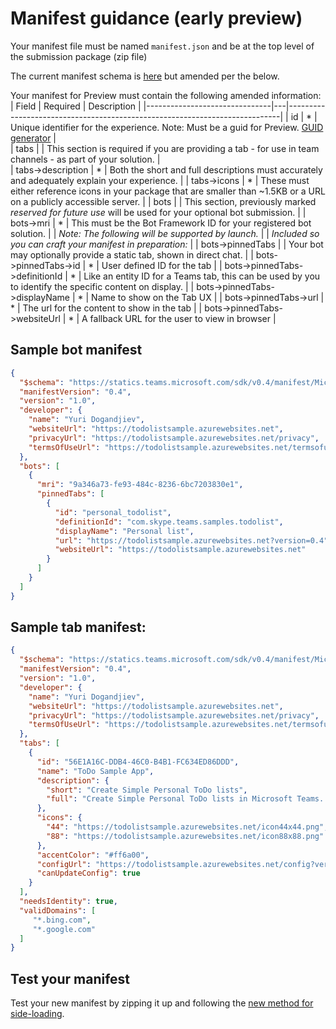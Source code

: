 # Manifest guidance (early preview)

Your manifest file must be named `manifest.json` and be at the top level of the submission package (zip file)

The current manifest schema is [here](/schema.md) but amended per the below.  

Your manifest for Preview must contain the following amended information:
| Field  | Required   | Description   | 
|-------------------------------|---|----------------------------------------------------------------------------|
|	id	|	*	|	Unique identifier for the experience.  Note: Must be a guid for Preview.  [GUID generator](https://guidgenerator.com/)	|	
|	tabs	|		|	This section is required if you are providing a tab - for use in team channels - as part of your solution.	|	
| tabs->description | * | Both the short and full descriptions must accurately and adequately explain your experience. |
| tabs->icons | * | These must either reference icons in your package that are smaller than ~1.5KB or a URL on a publicly accessible server. |
|	bots	|		|	This section, previously marked _reserved for future use_ will be used for your optional bot submission.	|
|	bots->mri	|	*	|	This must be the Bot Framework ID for your registered bot solution.	|
| _Note: The following will be supported by launch._ | | _Included so you can craft your manifest in preparation:_ | 
|	bots->pinnedTabs	|	  | Your bot may optionally provide a static tab, shown in direct chat.	|
|	bots->pinnedTabs->id	|	*	|	User defined ID for the tab	|
|	bots->pinnedTabs->definitionId	|	*	|	Like an entity ID for a Teams tab, this can be used by you to identify the specific content on display.	|
|	bots->pinnedTabs->displayName	|	*	|	Name to show on the Tab UX	|
|	bots->pinnedTabs->url	|	*	|	The url for the content to show in the tab	|
|	bots->pinnedTabs->websiteUrl | * 	|	A fallback URL for the user to view in browser 	|

## Sample bot manifest

```json
{
  "$schema": "https://statics.teams.microsoft.com/sdk/v0.4/manifest/MicrosoftTeams.schema.json", 
  "manifestVersion": "0.4",
  "version": "1.0",
  "developer": {
    "name": "Yuri Dogandjiev",
    "websiteUrl": "https://todolistsample.azurewebsites.net",
    "privacyUrl": "https://todolistsample.azurewebsites.net/privacy",
    "termsOfUseUrl": "https://todolistsample.azurewebsites.net/termsofuse"
  },
  "bots": [
    {
      "mri": "9a346a73-fe93-484c-8236-6bc7203830e1", 
      "pinnedTabs": [
        {
          "id": "personal_todolist",  
          "definitionId": "com.skype.teams.samples.todolist",
          "displayName": "Personal list",
          "url": "https://todolistsample.azurewebsites.net?version=0.4",  
          "websiteUrl": "https://todolistsample.azurewebsites.net" 
        }
      ]
    }
  ]
}
```

## Sample tab manifest:

```json
{
  "$schema": "https://statics.teams.microsoft.com/sdk/v0.4/manifest/MicrosoftTeams.schema.json", 
  "manifestVersion": "0.4",
  "version": "1.0",
  "developer": {
    "name": "Yuri Dogandjiev",
    "websiteUrl": "https://todolistsample.azurewebsites.net",
    "privacyUrl": "https://todolistsample.azurewebsites.net/privacy",
    "termsOfUseUrl": "https://todolistsample.azurewebsites.net/termsofuse"
  },
  "tabs": [
    {
      "id": "56E1A16C-DDB4-46C0-B4B1-FC634ED86DDD",  
      "name": "ToDo Sample App",
      "description": {
        "short": "Create Simple Personal ToDo lists",
        "full": "Create Simple Personal ToDo lists in Microsoft Teams.  Sign in with your favorite service, and start creating your own personal ToDo lists."
      },
      "icons": {
        "44": "https://todolistsample.azurewebsites.net/icon44x44.png", 
        "88": "https://todolistsample.azurewebsites.net/icon88x88.png"
      },
      "accentColor": "#ff6a00",
      "configUrl": "https://todolistsample.azurewebsites.net/config?version=0.4",
      "canUpdateConfig": true
    }
  ],
  "needsIdentity": true,
  "validDomains": [
     "*.bing.com",
     "*.google.com"
  ]
}
```

## Test your manifest

Test your new manifest by zipping it up and following the [new method for side-loading](sideload.md).